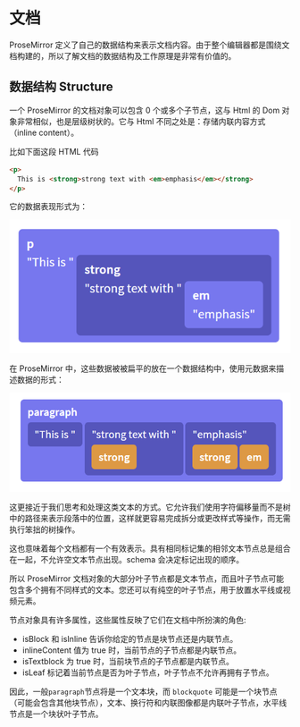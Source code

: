 # 文档

ProseMirror 定义了自己的数据结构来表示文档内容。由于整个编辑器都是围绕文档构建的，所以了解文档的数据结构及工作原理是非常有价值的。

## 数据结构 Structure

一个 ProseMirror 的文档对象可以包含 0 个或多个子节点，这与 Html 的 Dom 对象非常相似，也是层级树状的。它与 Html 不同之处是：存储内联内容方式（inline content）。

比如下面这段 HTML 代码

```html
<p>
  This is <strong>strong text with <em>emphasis</em></strong>
</p>
```

它的数据表现形式为：

![](./img/htmlDoc.png)

在 ProseMirror 中，这些数据被被扁平的放在一个数据结构中，使用元数据来描述数据的形式：

![](./img/htmlDoc2.png)

这更接近于我们思考和处理这类文本的方式。它允许我们使用字符偏移量而不是树中的路径来表示段落中的位置，这样就更容易完成拆分或更改样式等操作，而无需执行笨拙的树操作。

这也意味着每个文档都有一个有效表示。具有相同标记集的相邻文本节点总是组合在一起，不允许空文本节点出现。schema 会决定标记出现的顺序。

所以 ProseMirror 文档对象的大部分叶子节点都是文本节点，而且叶子节点可能包含多个拥有不同样式的文本。您还可以有纯空的叶子节点，用于放置水平线或视频元素。

节点对象具有许多属性，这些属性反映了它们在文档中所扮演的角色:

- isBlock 和 isInline 告诉你给定的节点是块节点还是内联节点。
- inlineContent 值为 true 时，当前节点的子节点都是内联节点。
- isTextblock 为 true 时，当前块节点的子节点都是内联节点。
- isLeaf 标记着当前节点是否为叶子节点，叶子节点不允许再拥有子节点。

因此，一般`paragraph`节点将是一个文本块，而 `blockquote` 可能是一个块节点（可能会包含其他块节点），文本、换行符和内联图像都是内联叶子节点，水平线节点是一个块状叶子节点。
